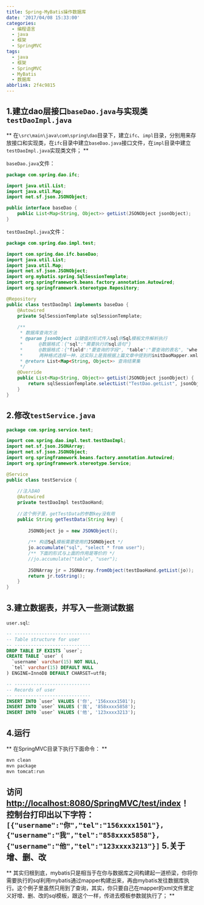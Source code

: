 ```yaml
---
title: Spring-MyBatis操作数据库
date: '2017/04/08 15:33:00'
categories:
  - 编程语言
  - java
  - 框架
  - SpringMVC
tags:
  - java
  - 框架
  - SpringMVC
  - MyBatis
  - 数据库
abbrlink: 2f4c9815
---
```

1.建立dao层接口`baseDao.java`与实现类`testDaoImpl.java`
---------------------------
** 在`\src\main\java\com\spring\dao`目录下，建立`ifc`、`impl`目录，分别用来存放接口和实现类，在`ifc`目录中建立`baseDao.java`接口文件，在`impl`目录中建立`testDaoImpl.java`实现类文件； **

<!-- more -->

`baseDao.java`文件：
```java
package com.spring.dao.ifc;

import java.util.List;
import java.util.Map;
import net.sf.json.JSONObject;

public interface baseDao {
    public List<Map<String, Object>> getList(JSONObject jsonObject);
}
```
`testDaoImpl.java`文件：
```java
package com.spring.dao.impl.test;

import com.spring.dao.ifc.baseDao;
import java.util.List;
import java.util.Map;
import net.sf.json.JSONObject;
import org.mybatis.spring.SqlSessionTemplate;
import org.springframework.beans.factory.annotation.Autowired;
import org.springframework.stereotype.Repository;

@Repository
public class testDaoImpl implements baseDao {
    @Autowired
    private SqlSessionTemplate sqlSessionTemplate;
	
	/**
     * 数据库查询方法
     * @param jsonObject 以键值对形式传入sql供Sql模板文件解析执行
     *      @数据格式：{"sql":"需要执行的sql语句"}
     *      @数据格式：{"field":"要查询的字段", "table":"要查询的表名", "where":"查询语句where条件"}
     *      两种格式选择一种，这实际上是我根据上篇文章中提到的initDaoMapper.xml文件格式而定的，你也可以自己写！
     * @return List<Map<String, Object>> 查询结果集
     */
    @Override
    public List<Map<String, Object>> getList(JSONObject jsonObject) {
        return sqlSessionTemplate.selectList("TestDao.getList", jsonObject);
    }
}
```

2.修改`testService.java`
---------------------------
```java
package com.spring.service.test;

import com.spring.dao.impl.test.testDaoImpl;
import net.sf.json.JSONArray;
import net.sf.json.JSONObject;
import org.springframework.beans.factory.annotation.Autowired;
import org.springframework.stereotype.Service;

@Service
public class testService {
    
	//注入DAO
    @Autowired
    private testDaoImpl testDaoHand;
    
	//这个例子里，getTestData的参数key没有用
    public String getTestData(String key) {
        
		JSONObject jo = new JSONObject();
		
		/** 构造Sql模板需要使用的JSONObject */
        jo.accumulate("sql", "select * from user");
		/** 下面的形式与上面的作用是等价的 */
		//jo.accumulate("table", "user");
        
		JSONArray jr = JSONArray.fromObject(testDaoHand.getList(jo));
        return jr.toString();
    }
}
```

3.建立数据表，并写入一些测试数据
----------------------------------
`user.sql`:
```sql
-- ----------------------------
-- Table structure for user
-- ----------------------------
DROP TABLE IF EXISTS `user`;
CREATE TABLE `user` (
  `username` varchar(15) NOT NULL,
  `tel` varchar(15) DEFAULT NULL
) ENGINE=InnoDB DEFAULT CHARSET=utf8;

-- ----------------------------
-- Records of user
-- ----------------------------
INSERT INTO `user` VALUES ('你', '156xxxx1501');
INSERT INTO `user` VALUES ('我', '858xxxx5858');
INSERT INTO `user` VALUES ('他', '123xxxx3213');
```
4.运行
----------------------------------
** 在SpringMVC目录下执行下面命令： **
```bash
mvn clean
mvn package
mvn tomcat:run
```
访问[http://localhost:8080/SpringMVC/test/index](http://localhost:8080/SpringMVC/test/index)！
控制台打印出以下字符：
`[{"username":"你","tel":"156xxxx1501"},{"username":"我","tel":"858xxxx5858"},{"username":"他","tel":"123xxxx3213"}]`
5.关于增、删、改
-----------------------------------
** 其实归根到底，mybatis只是相当于在你与数据库之间构建起一道桥梁，你将你需要执行的sql利用mybatis通过mapper构建出来，再由mybatis发往数据库执行。这个例子里虽然只用到了查询，其实，你只要自己在mapper的xml文件里定义好增、删、改的sql模板，跟这个一样，传进去模板参数就执行了； **
